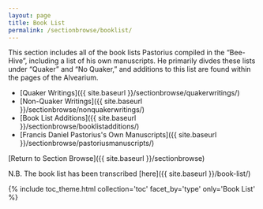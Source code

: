 ```yaml
---
layout: page
title: Book List
permalink: /sectionbrowse/booklist/
---
```


This section includes all of the book lists Pastorius compiled in the “Bee-Hive”, including a list of his own manuscripts. He primarily divdes these lists under “Quaker” and “No Quaker,” and additions to this list are found within the pages of the Alvearium.

* [Quaker Writings]({{ site.baseurl }}/sectionbrowse/quakerwritings/)
* [Non-Quaker Writings]({{ site.baseurl }}/sectionbrowse/nonquakerwritings/)
* [Book List Additions]({{ site.baseurl }}/sectionbrowse/booklistadditions/)
* [Francis Daniel Pastorius's Own Manuscripts]({{ site.baseurl }}/sectionbrowse/pastoriusmanuscripts/)

[Return to Section Browse]({{ site.baseurl }}/sectionbrowse)

N.B. The book list has been transcribed [here]({{ site.baseurl }}/book-list/)

{% include toc_theme.html collection='toc' facet_by='type' only='Book List' %}
